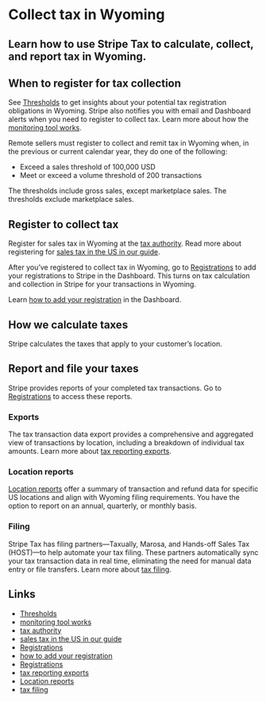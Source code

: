 # Collect tax in Wyoming

## Learn how to use Stripe Tax to calculate, collect, and report tax in Wyoming.

## When to register for tax collection

See [Thresholds](https://dashboard.stripe.com/tax/thresholds) to get insights
about your potential tax registration obligations in Wyoming. Stripe also
notifies you with email and Dashboard alerts when you need to register to
collect tax. Learn more about how the [monitoring tool
works](https://docs.stripe.com/tax/monitoring).

Remote sellers must register to collect and remit tax in Wyoming when, in the
previous or current calendar year, they do one of the following:

- Exceed a sales threshold of 100,000 USD
- Meet or exceed a volume threshold of 200 transactions

The thresholds include gross sales, except marketplace sales. The thresholds
exclude marketplace sales.

## Register to collect tax

Register for sales tax in Wyoming at the [tax
authority](https://revenue.wyo.gov/divisions/excise-tax). Read more about
registering for [sales tax in the US in our
guide](https://stripe.com/guides/sales-tax-registration-process-us).

After you’ve registered to collect tax in Wyoming, go to
[Registrations](https://dashboard.stripe.com/tax/registrations?location=us-wy)
to add your registrations to Stripe in the Dashboard. This turns on tax
calculation and collection in Stripe for your transactions in Wyoming.

Learn [how to add your
registration](https://docs.stripe.com/tax/registering#track-your-registrations-in-the-tax-dashboard)
in the Dashboard.

## How we calculate taxes

Stripe calculates the taxes that apply to your customer’s location.

## Report and file your taxes

Stripe provides reports of your completed tax transactions. Go to
[Registrations](https://dashboard.stripe.com/tax/registrations) to access these
reports.

### Exports

The tax transaction data export provides a comprehensive and aggregated view of
transactions by location, including a breakdown of individual tax amounts. Learn
more about [tax reporting exports](https://docs.stripe.com/tax/reports#exports).

### Location reports

[Location reports](https://docs.stripe.com/tax/reports#us-location-reports)
offer a summary of transaction and refund data for specific US locations and
align with Wyoming filing requirements. You have the option to report on an
annual, quarterly, or monthly basis.

### Filing

Stripe Tax has filing partners—Taxually, Marosa, and Hands-off Sales Tax
(HOST)—to help automate your tax filing. These partners automatically sync your
tax transaction data in real time, eliminating the need for manual data entry or
file transfers. Learn more about [tax
filing](https://docs.stripe.com/tax/filing).

## Links

- [Thresholds](https://dashboard.stripe.com/tax/thresholds)
- [monitoring tool works](https://docs.stripe.com/tax/monitoring)
- [tax authority](https://revenue.wyo.gov/divisions/excise-tax)
- [sales tax in the US in our
guide](https://stripe.com/guides/sales-tax-registration-process-us)
- [Registrations](https://dashboard.stripe.com/tax/registrations?location=us-wy)
- [how to add your
registration](https://docs.stripe.com/tax/registering#track-your-registrations-in-the-tax-dashboard)
- [Registrations](https://dashboard.stripe.com/tax/registrations)
- [tax reporting exports](https://docs.stripe.com/tax/reports#exports)
- [Location reports](https://docs.stripe.com/tax/reports#us-location-reports)
- [tax filing](https://docs.stripe.com/tax/filing)